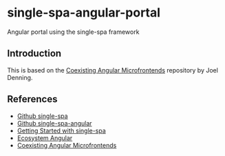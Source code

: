# single-spa-angular-portal

Angular portal using the single-spa framework

## Introduction

This is based on the [Coexisting Angular Microfrontends](https://github.com/joeldenning/coexisting-angular-microfrontends) repository by Joel Denning.

## References

* [Github single-spa](https://github.com/CanopyTax/single-spa)
* [Github single-spa-angular](https://github.com/CanopyTax/single-spa-angular)
* [Getting Started with single-spa](https://single-spa.js.org/docs/getting-started-overview.html)
* [Ecosystem Angular](https://single-spa.js.org/docs/ecosystem-angular.html)
* [Coexisting Angular Microfrontends](https://github.com/joeldenning/coexisting-angular-microfrontends)
